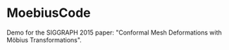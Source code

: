 # MoebiusCode
Demo for the SIGGRAPH 2015 paper: "Conformal Mesh Deformations with Möbius Transformations".
